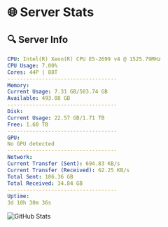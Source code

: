 # 🌐 Server Stats
## 🔍 Server Info
```yaml
CPU: Intel(R) Xeon(R) CPU E5-2699 v4 @ 1525.79MHz
CPU Usage: 7.00%
Cores: 44P | 88T
-----------------------------------
Memory:
Current Usage: 7.31 GB/503.74 GB
Available: 493.08 GB
-----------------------------------
Disk:
Current Usage: 22.57 GB/1.71 TB
Free: 1.60 TB
-----------------------------------
GPU:
No GPU detected
-----------------------------------
Network:
Current Transfer (Sent): 694.83 KB/s
Current Transfer (Received): 62.25 KB/s
Total Sent: 186.36 GB
Total Received: 34.84 GB
-----------------------------------
Uptime:
3d 10h 30m 36s
```
![GitHub Stats](https://img.shields.io/badge/Updated-2025-04-23_03:39:24-blue)
